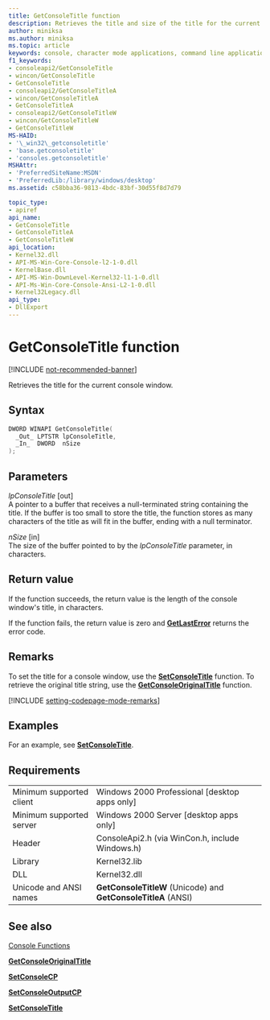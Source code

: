```yaml
---
title: GetConsoleTitle function
description: Retrieves the title and size of the title for the current console window.
author: miniksa
ms.author: miniksa
ms.topic: article
keywords: console, character mode applications, command line applications, terminal applications, console api
f1_keywords:
- consoleapi2/GetConsoleTitle
- wincon/GetConsoleTitle
- GetConsoleTitle
- consoleapi2/GetConsoleTitleA
- wincon/GetConsoleTitleA
- GetConsoleTitleA
- consoleapi2/GetConsoleTitleW
- wincon/GetConsoleTitleW
- GetConsoleTitleW
MS-HAID:
- '\_win32\_getconsoletitle'
- 'base.getconsoletitle'
- 'consoles.getconsoletitle'
MSHAttr:
- 'PreferredSiteName:MSDN'
- 'PreferredLib:/library/windows/desktop'
ms.assetid: c58bba36-9813-4bdc-83bf-30d55f8d7d79

topic_type:
- apiref
api_name:
- GetConsoleTitle
- GetConsoleTitleA
- GetConsoleTitleW
api_location:
- Kernel32.dll
- API-MS-Win-Core-Console-l2-1-0.dll
- KernelBase.dll
- API-MS-Win-DownLevel-Kernel32-l1-1-0.dll
- API-Ms-Win-Core-Console-Ansi-L2-1-0.dll
- Kernel32Legacy.dll
api_type:
- DllExport
---
```


# GetConsoleTitle function

[!INCLUDE [not-recommended-banner](./includes/not-recommended-banner.md)]

Retrieves the title for the current console window.

## Syntax

```C
DWORD WINAPI GetConsoleTitle(
  _Out_ LPTSTR lpConsoleTitle,
  _In_  DWORD  nSize
);
```

## Parameters

*lpConsoleTitle* \[out\]  
A pointer to a buffer that receives a null-terminated string containing the title. If the buffer is too small to store the title, the function stores as many characters of the title as will fit in the buffer, ending with a null terminator.

*nSize* \[in\]  
The size of the buffer pointed to by the *lpConsoleTitle* parameter, in characters.

## Return value

If the function succeeds, the return value is the length of the console window's title, in characters.

If the function fails, the return value is zero and [**GetLastError**](https://msdn.microsoft.com/library/windows/desktop/ms679360) returns the error code.

## Remarks

To set the title for a console window, use the [**SetConsoleTitle**](setconsoletitle.md) function. To retrieve the original title string, use the [**GetConsoleOriginalTitle**](getconsoleoriginaltitle.md) function.

[!INCLUDE [setting-codepage-mode-remarks](./includes/setting-codepage-mode-remarks.md)]

## Examples

For an example, see [**SetConsoleTitle**](setconsoletitle.md).

## Requirements

| | |
|-|-|
| Minimum supported client | Windows 2000 Professional \[desktop apps only\] |
| Minimum supported server | Windows 2000 Server \[desktop apps only\] |
| Header | ConsoleApi2.h (via WinCon.h, include Windows.h) |
| Library | Kernel32.lib |
| DLL | Kernel32.dll |
| Unicode and ANSI names | **GetConsoleTitleW** (Unicode) and **GetConsoleTitleA** (ANSI) |

## See also

[Console Functions](console-functions.md)

[**GetConsoleOriginalTitle**](getconsoleoriginaltitle.md)

[**SetConsoleCP**](setconsolecp.md)

[**SetConsoleOutputCP**](setconsoleoutputcp.md)

[**SetConsoleTitle**](setconsoletitle.md)
